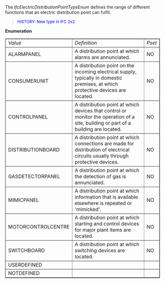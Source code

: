 The _IfcElectricDistributionPointTypeEnum_ defines the range of different functions that an electric distribution point can fulfil.

> <font color="#0000FF" size="-1"> HISTORY: New type in IFC
		  2x2</font>
> 


**Enumeration**

<table border="1"> 
		<tr> 
		  <td><i>Value</i></td> 
		  <td><i>Definition</i></td> 
		  <td><i>Pset</i></td> 
		</tr> 
		<tr> 
		  <td>ALARMPANEL</td> 
		  <td>A distribution point at which alarms are annunciated.</td> 
		  <td>NO</td> 
		</tr> 
		<tr> 
		  <td>CONSUMERUNIT</td> 
		  <td>A distribution point on the incoming electrical supply, typically
			 in domestic premises, at which protective devices are located.</td> 
		  <td>NO</td> 
		</tr> 
		<tr> 
		  <td>CONTROLPANEL</td> 
		  <td>A distribution point at which devices that control or monitor the
			 operation of a site, building or part of a building are located.</td> 
		  <td>NO</td> 
		</tr> 
		<tr> 
		  <td>DISTRIBUTIONBOARD</td> 
		  <td>A distribution point at which connections are made for distribution
			 of electrical circuits usually through protective devices.</td> 
		  <td>NO</td> 
		</tr> 
		<tr> 
		  <td>GASDETECTORPANEL</td> 
		  <td>A distribution point at which the detection of gas is
			 annunciated.</td> 
		  <td>NO</td> 
		</tr> 
		<tr> 
		  <td>MIMICPANEL</td> 
		  <td>A distribution point at which information that is available
			 elsewhere is repeated or 'mimicked'.</td> 
		  <td>NO</td> 
		</tr> 
		<tr> 
		  <td>MOTORCONTROLCENTRE</td> 
		  <td>A distribution point at which starting and control devices for
			 major plant items are located.</td> 
		  <td>NO</td> 
		</tr> 
		<tr> 
		  <td>SWITCHBOARD</td> 
		  <td>A distribution point at which switching devices are located.</td> 
		  <td>NO</td> 
		</tr> 
		<tr> 
		  <td>USERDEFINED</td> 
		  <td></td> 
		  <td></td> 
		</tr> 
		<tr> 
		  <td>NOTDEFINED</td> 
		  <td></td> 
		  <td></td> 
		</tr> 
	 </table>